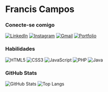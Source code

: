 # Francis Campos


### Conecte-se comigo

[![LinkedIn](https://img.shields.io/badge/LinkedIn-0077B5?style=for-the-badge&logo=linkedin&logoColor=white)](https://www.linkedin.com/in/francis-campos-440642138/)
[![Instagram](https://img.shields.io/badge/-Instagram-%23E4405F?style=for-the-badge&logo=instagram&logoColor=white)](https://www.instagram.com/franciscampos91/)
[![Gmail](https://img.shields.io/badge/Gmail-333333?style=for-the-badge&logo=gmail&logoColor=red)](mailto:franciscampos91@gmail.com)
[![Portfolio](https://img.shields.io/badge/Portfolio-FF5722?style=for-the-badge&logo=todoist&logoColor=white)](https://www.franciscampos.com.br)

### Habilidades

![HTML5](https://img.shields.io/badge/HTML5-E34F26?style=for-the-badge&logo=html5&logoColor=white)
![CSS3](https://img.shields.io/badge/CSS3-1572B6?style=for-the-badge&logo=css3&logoColor=white)
![JavaScript](https://img.shields.io/badge/JavaScript-F7DF1E?style=for-the-badge&logo=javascript&logoColor=black)
![PHP](https://img.shields.io/badge/PHP-777BB4?style=for-the-badge&logo=php&logoColor=white)
![Java](https://img.shields.io/badge/java-%23ED8B00.svg?style=for-the-badge&logo=openjdk&logoColor=white)


### GitHub Stats

![GitHub Stats](https://github-readme-stats.vercel.app/api?username=franciscampos91&theme=transparent&bg_color=000&border_color=30A3DC&show_icons=true&icon_color=30A3DC&title_color=E94D5F&text_color=FFF)
![Top Langs](https://github-readme-stats-git-masterrstaa-rickstaa.vercel.app/api/top-langs/?username=franciscampos91&layout=compact&bg_color=000&border_color=30A3DC&title_color=E94D5F&text_color=FFF)

